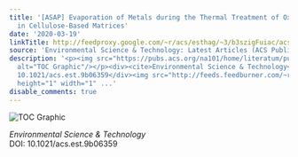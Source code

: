 ```yaml
---
title: '[ASAP] Evaporation of Metals during the Thermal Treatment of Oxide Nanomaterials
  in Cellulose-Based Matrices'
date: '2020-03-19'
linkTitle: http://feedproxy.google.com/~r/acs/esthag/~3/b3szigFuiac/acs.est.9b06359
source: 'Environmental Science & Technology: Latest Articles (ACS Publications)'
description: '<p><img src="https://pubs.acs.org/na101/home/literatum/publisher/achs/journals/content/esthag/0/esthag.ahead-of-print/acs.est.9b06359/20200319/images/medium/es9b06359_0009.gif"
  alt="TOC Graphic"/></p><div><cite>Environmental Science & Technology</cite></div><div>DOI:
  10.1021/acs.est.9b06359</div><img src="http://feeds.feedburner.com/~r/acs/esthag/~4/b3szigFuiac"
  height="1" width="1" ...'
disable_comments: true
---
```

<p><img src="https://pubs.acs.org/na101/home/literatum/publisher/achs/journals/content/esthag/0/esthag.ahead-of-print/acs.est.9b06359/20200319/images/medium/es9b06359_0009.gif" alt="TOC Graphic"/></p><div><cite>Environmental Science & Technology</cite></div><div>DOI: 10.1021/acs.est.9b06359</div><img src="http://feeds.feedburner.com/~r/acs/esthag/~4/b3szigFuiac" height="1" width="1" ...